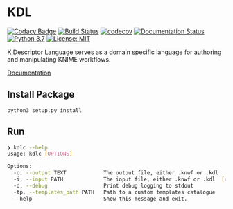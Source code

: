 # KDL 

[![Codacy Badge](https://api.codacy.com/project/badge/Grade/0edf700423a54508b146213f8e721a71)](https://app.codacy.com/app/k-descriptor-language/kdl?utm_source=github.com&utm_medium=referral&utm_content=k-descriptor-language/kdl&utm_campaign=Badge_Grade_Dashboard)
[![Build Status](https://travis-ci.com/k-descriptor-language/kdl.svg?branch=master)](https://travis-ci.com/k-descriptor-language/kdl)
[![codecov](https://codecov.io/gh/k-descriptor-language/kdl/branch/master/graph/badge.svg)](https://codecov.io/gh/k-descriptor-language/kdl)
[![Documentation Status](https://readthedocs.org/projects/kdl/badge/?version=latest)](https://kdl.readthedocs.io/en/latest/?badge=latest)
[![Python 3.7](https://img.shields.io/badge/python-3.7-blue.svg)](https://www.python.org/downloads/release/python-370/)
[![License: MIT](https://img.shields.io/badge/license-MIT-blue.svg)](https://opensource.org/licenses/MIT)

K Descriptor Language serves as a domain specific language for authoring and manipulating KNIME workflows.

[Documentation](https://kdl.readthedocs.io/en/latest/?badge=latest)

## Install Package
`python3 setup.py install`

## Run

```bash
❯ kdlc --help
Usage: kdlc [OPTIONS]

Options:
  -o, --output TEXT            The output file, either .knwf or .kdl  [required]
  -i, --input PATH             The input file, either .knwf or .kdl  [required]
  -d, --debug                  Print debug logging to stdout
  -tp, --templates_path PATH   Path to a custom templates catalogue
  --help                       Show this message and exit.
```
